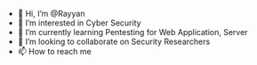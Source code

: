 - 👋 Hi, I’m @Rayyan
- 👀 I’m interested in Cyber Security 
- 🌱 I’m currently learning Pentesting for Web Application, Server
- 💞️ I’m looking to collaborate on Security Researchers 
- 📫 How to reach me 

<!---
Rayyan_i is a ✨ special ✨ repository because its `README.md` (this file) appears on your GitHub profile.
You can click the Preview link to take a look at your changes.
--->
